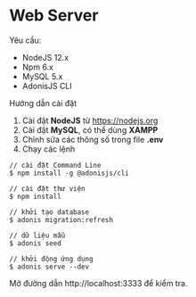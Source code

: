 # Web Server

Yêu cầu:

- NodeJS 12.x
- Npm 6.x
- MySQL 5.x
- AdonisJS CLI

Hướng dẫn cài đặt

1. Cài đặt **NodeJS** từ https://nodejs.org
2. Cài đặt **MySQL**, có thể dùng **XAMPP**
3. Chỉnh sửa các thông số trong file **.env**
4. Chạy các lệnh

```
// cài đặt Command Line
$ npm install -g @adonisjs/cli

// cài đặt thư viện
$ npm install

// khởi tạo database
$ adonis migration:refresh

// dữ liệu mẫu
$ adonis seed

// khởi động ứng dụng
$ adonis serve --dev
```

Mở đường dẫn http://localhost:3333 để kiểm tra.
